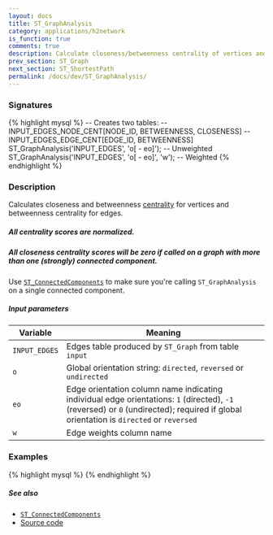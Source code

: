 ```yaml
---
layout: docs
title: ST_GraphAnalysis
category: applications/h2network
is_function: true
comments: true
description: Calculate closeness/betweenness centrality of vertices and edges
prev_section: ST_Graph
next_section: ST_ShortestPath
permalink: /docs/dev/ST_GraphAnalysis/
---
```


### Signatures

{% highlight mysql %}
-- Creates two tables:
--     INPUT_EDGES_NODE_CENT[NODE_ID, BETWEENNESS, CLOSENESS]
--     INPUT_EDGES_EDGE_CENT[EDGE_ID, BETWEENNESS]
ST_GraphAnalysis('INPUT_EDGES', 'o[ - eo]');      -- Unweighted
ST_GraphAnalysis('INPUT_EDGES', 'o[ - eo]', 'w'); -- Weighted
{% endhighlight %}

### Description

Calculates closeness and betweenness [centrality][wiki] for vertices
and betweenness centrality for edges.

<div class="note">
  <h5>All centrality scores are normalized.</h5>
</div>

<div class="note warning">
  <h5>All closeness centrality scores will be zero if called on a graph
  with more than one (strongly) connected component.</h5>
  <p>Use <a
  href="../ST_ConnectedComponents"><code>ST_ConnectedComponents</code></a>
  to make sure you're calling <code>ST_GraphAnalysis</code> on a
  single connected component.</p>
</div>

##### Input parameters

| Variable      | Meaning                                                                                                                                                                               |
|---------------|---------------------------------------------------------------------------------------------------------------------------------------------------------------------------------------|
| `INPUT_EDGES` | Edges table produced by `ST_Graph` from table `input`                                                                                                                                 |
| `o`           | Global orientation string: `directed`, `reversed` or `undirected`                                                                                                                     |
| `eo`          | Edge orientation column name indicating individual edge orientations: `1` (directed), `-1` (reversed) or `0` (undirected); required if global orientation is `directed` or `reversed` |
| `w`           | Edge weights column name                                                                                                                                                              |

### Examples

{% highlight mysql %}
{% endhighlight %}

##### See also

* [`ST_ConnectedComponents`](../ST_ConnectedComponents)
* <a href="https://github.com/irstv/H2GIS/blob/master/h2network/src/main/java/org/h2gis/network/graph_creator/ST_GraphAnalysis.java" target="_blank">Source code</a>

[wiki]: http://en.wikipedia.org/wiki/Centrality
